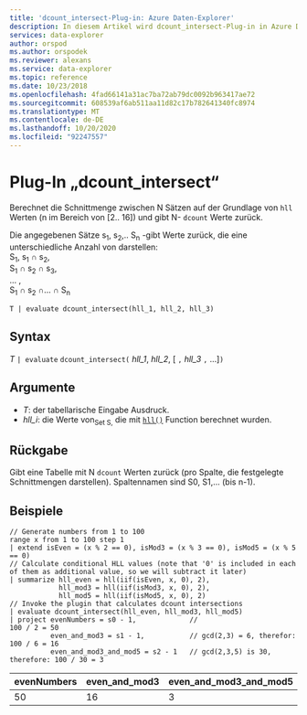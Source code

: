 ```yaml
---
title: 'dcount_intersect-Plug-in: Azure Daten-Explorer'
description: In diesem Artikel wird dcount_intersect-Plug-in in Azure Daten-Explorer beschrieben.
services: data-explorer
author: orspod
ms.author: orspodek
ms.reviewer: alexans
ms.service: data-explorer
ms.topic: reference
ms.date: 10/23/2018
ms.openlocfilehash: 4fad66141a31ac7ba72ab79dc0092b963417ae72
ms.sourcegitcommit: 608539af6ab511aa11d82c17b782641340fc8974
ms.translationtype: MT
ms.contentlocale: de-DE
ms.lasthandoff: 10/20/2020
ms.locfileid: "92247557"
---
```

# <a name="dcount_intersect-plugin"></a>Plug-In „dcount_intersect“

Berechnet die Schnittmenge zwischen N Sätzen auf der Grundlage von `hll` Werten (n im Bereich von [2.. 16]) und gibt N- `dcount` Werte zurück.

Die angegebenen Sätze s<sub>1</sub>, s<sub>2</sub>,.. S<sub>n</sub> -gibt Werte zurück, die eine unterschiedliche Anzahl von darstellen:  
S<sub>1</sub>, s<sub>1</sub> ∩ s<sub>2</sub>,  
S<sub>1</sub> ∩ s<sub>2</sub> ∩ s<sub>3</sub>,  
... ,  
S<sub>1</sub> ∩ s<sub>2</sub> ∩... ∩ S<sub>n</sub>

```kusto
T | evaluate dcount_intersect(hll_1, hll_2, hll_3)
```

## <a name="syntax"></a>Syntax

*T* `| evaluate` `dcount_intersect(` *hll_1*, *hll_2*, [ `,` *hll_3* `,` ...]`)`

## <a name="arguments"></a>Argumente

* *T*: der tabellarische Eingabe Ausdruck.
* *hll_i*: die Werte von<sub>Set S,</sub> die mit [`hll()`](./hll-aggfunction.md) Function berechnet wurden.

## <a name="returns"></a>Rückgabe

Gibt eine Tabelle mit N `dcount` Werten zurück (pro Spalte, die festgelegte Schnittmengen darstellen).
Spaltennamen sind S0, S1,... (bis n-1).

## <a name="examples"></a>Beispiele

<!-- csl: https://help.kusto.windows.net/Samples -->
```kusto
// Generate numbers from 1 to 100
range x from 1 to 100 step 1
| extend isEven = (x % 2 == 0), isMod3 = (x % 3 == 0), isMod5 = (x % 5 == 0)
// Calculate conditional HLL values (note that '0' is included in each of them as additional value, so we will subtract it later)
| summarize hll_even = hll(iif(isEven, x, 0), 2),
            hll_mod3 = hll(iif(isMod3, x, 0), 2),
            hll_mod5 = hll(iif(isMod5, x, 0), 2) 
// Invoke the plugin that calculates dcount intersections         
| evaluate dcount_intersect(hll_even, hll_mod3, hll_mod5)
| project evenNumbers = s0 - 1,             //                             100 / 2 = 50
          even_and_mod3 = s1 - 1,           // gcd(2,3) = 6, therefor:     100 / 6 = 16
          even_and_mod3_and_mod5 = s2 - 1   // gcd(2,3,5) is 30, therefore: 100 / 30 = 3 
```

|evenNumbers|even_and_mod3|even_and_mod3_and_mod5|
|---|---|---|
|50|16|3|
